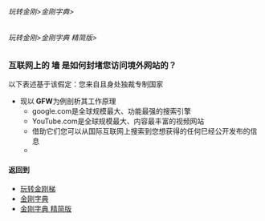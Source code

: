 ###### 玩转金刚>金刚字典>
###### 玩转金刚>金刚字典 精简版>
### 互联网上的 墙 是如何封堵您访问境外网站的？
以下表述基于该假定：您来自且身处独裁专制国家
- 现以<strong> GFW</strong>为例剖析其工作原理
  - google.com是全球规模最大、功能最强的搜索引擎
  - YouTube.com是全球规模最大、内容最丰富的视频网站
  - 借助它们您可以从国际互联网上搜索到您想获得的任何巳经公开发布的信息
  - 


#### 返回到
- [玩转金刚梯](https://github.com/a2zitpro/web/blob/master/LadderFree/A.md)
- [金刚字典](https://github.com/a2zitpro/web/blob/master/LadderFree/kkDictionary/KKDictionary.md)
- [金刚字典 精简版](https://github.com/a2zitpro/web/blob/master/LadderFree/kkDictionary/KKDictionaryShortVersion.md)


